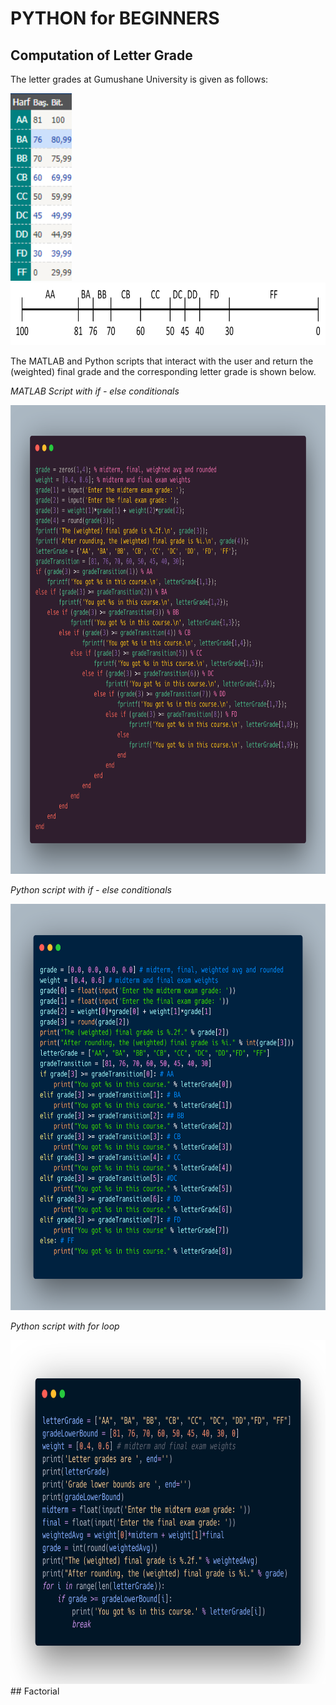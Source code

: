 # PYTHON for BEGINNERS
## Computation of Letter Grade
The letter grades at Gumushane University is given as follows:

<img src="letter-grade/figure/letter grade.PNG" alt="letter grade" height="300"/></br>
<img src="letter-grade/figure/letter grade regions.png" alt="letter grade regions" height="100"/>

The MATLAB and Python scripts that interact with the user and return the (weighted) final grade and the corresponding letter grade is shown below. 

*MATLAB Script with if - else conditionals*

<img src="letter-grade/figure/letter grade matlab.png" alt="letter_grade.m" height="750"/>

*Python script with if - else conditionals*

<img src="letter-grade/figure/letter grade python.png" alt="letter_grade.py" height="650"/>

*Python script with for loop*

<img src="letter-grade/figure/letter grade python with for loop.png" alt="letter_grade.py" height="550"/>
## Factorial
